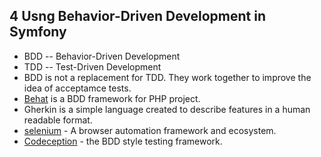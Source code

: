 ## 4 Usng Behavior-Driven Development in Symfony
- BDD -- Behavior-Driven Development
- TDD -- Test-Driven Development
- BDD is not a replacement for TDD. They work together to improve the idea of acceptamce tests.
- [Behat](https://github.com/Behat/Behat) is a BDD framework for PHP project.
- Gherkin is a simple language created to describe features in a human readable format.
- [selenium](https://github.com/SeleniumHQ/selenium) - A browser automation framework and ecosystem. 
- [Codeception](https://github.com/Codeception/Codeception) - the BDD style testing framework.